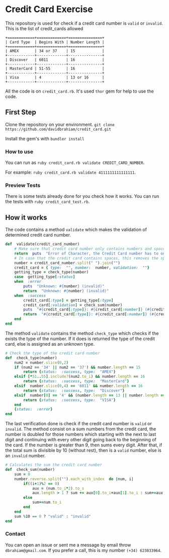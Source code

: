 
# Credit Card Exercise

 
This repository is used for check if a credit card number is ``valid`` or ``invalid``.
This is the list of credit_cards allowed
```
+============+=============+===============+
| Card Type  | Begins With | Number Length |
+============+=============+===============+
| AMEX       | 34 or 37    | 15            |
+------------+-------------+---------------+
| Discover   | 6011        | 16            |
+------------+-------------+---------------+
| MasterCard | 51-55       | 16            |
+------------+-------------+---------------+
| Visa       | 4           | 13 or 16      |
+------------+-------------+---------------+
```

All the code is on ``credit_card.rb``.
It's used ``thor`` gem for help to use the code. 

## First Step
Clone the repository on your environment.
 ``git clone https://github.com/davidbrahiam/credit_card.git``

Install the gem's with ``bundler install`` 

### How to use
You can run as ``ruby credit_card.rb validate CREDIT_CARD_NUMBER``.

For example: ``ruby credit_card.rb validate 4111111111111111``.

### Preview Tests
There is some tests already done for you check how it works.
You can run the tests with ``ruby credit_card_test.rb``.

## How it works
The code contains a method ``validate`` which makes the validation of determined credit card number.
```ruby
def  validate(credit_card_number)
	# Make sure that credit card number only contains numbers and spaces
	return  puts  "Error of Character, the Credit Card number has to only contains NUMBERS"  if  credit_card_number.to_s.match(/\D.\s/)
	# In case that the credit card contains spaces, this removes the spaces
	number = credit_card_number.split(" ").join("")
	credit_card = { type:  "", number:  number, validation:  ""}
	getting_type = check_type(number)
	case  getting_type[:status]
	when  :error
		puts  "Unknown: #{number} (invalid)"
		return  "Unknown: #{number} (invalid)"
	when  :success
		credit_card[:type] = getting_type[:type]
		credit_card[:validation] = check_sum(number)
		puts  "#{credit_card[:type]}: #{credit_card[:number]} (#{credit_card[:validation]})"
		return  "#{credit_card[:type]}: #{credit_card[:number]} (#{credit_card[:validation]})"
	end
end
```
The method ``validate`` contains the method ``check_type`` which checks if the exists the type of the number. If it does is returned the type of the credit card, else is assigned as an unknown type.
```ruby
# Check the type of the credit card number
def  check_type(number)
	num2 = number.slice(0,2)
	if (num2 == '34' || num2 == '37') && number.length == 15
		return {status:  :success, type:  "AMEX"}
	elsif [*51..55].include?(num2.to_i) && number.length == 16
		return {status:  :success, type:  "MasterCard"}
	elsif  number.slice(0,4) == '6011' && number.length == 16
		return {status:  :success, type:  "Discover"}
	elsif  number[0] == '4' && (number.length == 13 || number.length == 16)
		return {status:  :success, type:  "VISA"}
	end
	{status:  :error}
end
```

The last  verification done is check if the credit card number is ``valid`` or ``invalid``. 
The method consist on a sum numbers from the credit card, the number is doubled for those numbers which starting with the next to last digit and continuing with every other digit going back to the beginning of the card.  If the number is greater than 9, then sums every digit. After that, if the total sum is divisible by 10 (without rest), then is a ``valid`` number, else is an ``invalid`` number.
```ruby
# Calculates the sum the credit card number
def  check_sum(number)
	sum = 0
	number.reverse.split("").each_with_index  do |num, i|
		if((i+1)%2 == 0)
			aux = (num.to_i*2).to_s
			aux.length > 1 ? sum += aux[0].to_i+aux[1].to_i : sum+=aux.to_i
		else
			sum+=num.to_i
		end
	end
	sum %10 == 0 ? "valid" : "invalid"
end
```
### Contact
You can open an issue or sent me a message by email throw ``dbrahiam@gmail.com``.
If you prefer a call, this is my number ``(+34) 623033964``.